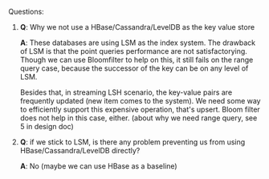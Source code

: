 Questions:

1. **Q**: Why we not use a HBase/Cassandra/LevelDB as the key value store

   **A**: These databases are using LSM as the index system. The drawback of LSM is that the point queries performance are not satisfactorying. Though we can use Bloomfilter to help on this, it still fails on the range query case, because the successor of the key can be on any level of LSM.
      
      Besides that, in streaming LSH scenario, the key-value pairs are frequently updated (new item comes to the system). We need some way to efficiently support this expensive operation, that's upsert. Bloom filter does not help in this case, either. (about why we need range query, see 5 in design doc)
      
2. **Q**: if we stick to LSM, is there any problem preventing us from using HBase/Cassandra/LevelDB directly?

   **A**: No (maybe we can use HBase as a baseline)
   
 
     